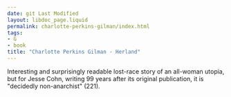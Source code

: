 ```yaml
---
date: git Last Modified
layout: libdoc_page.liquid
permalink: charlotte-perkins-gilman/index.html
tags:
- G
- book
title: "Charlotte Perkins Gilman - Herland"
---
```


Interesting and surprisingly readable lost-race story of  an all-woman utopia, but for Jesse Cohn, writing 99 years after its original  publication, it is "decidedly non-anarchist" (221).
